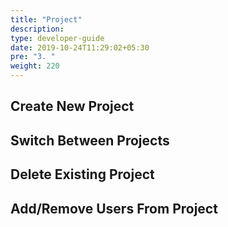 ```yaml
---
title: "Project"
description:
type: developer-guide
date: 2019-10-24T11:29:02+05:30
pre: "3. "
weight: 220
---
```

## Create New Project
## Switch Between Projects
## Delete Existing Project
## Add/Remove Users From Project